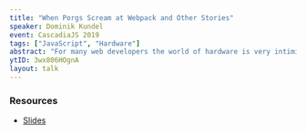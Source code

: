 ```yaml
---
title: "When Porgs Scream at Webpack and Other Stories"
speaker: Dominik Kundel
event: CascadiaJS 2019
tags: ["JavaScript", "Hardware"]
abstract: "For many web developers the world of hardware is very intimidating. There is no easy way to go back from a broken to a working project state. You break something, you replace it — there is no Ctrl/Cmd + z. However, getting a project to work is incredibly fun and rewarding. In this talk we'll be talking about different ways you can use your JavaScript knowledge to build your own hardware projects."
ytID: 3wx806HOgnA
layout: talk
---
```

### Resources 

- [Slides](https://speakerdeck.com/dkundel/cascadiajs-19-when-porgs-scream-at-webpack-and-other-stories)